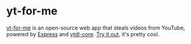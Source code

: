 # yt-for-me

[yt-for-me][yt-for-me] is an open-source web app that steals videos from YouTube, powered by [Express][express] and [ytdl-core][ytdl-core]. [Try it out][yt-for-me], it's pretty cool.

<!-- Reference links -->
[yt-for-me]: https://yt-for-me.herokuapp.com/
[express]: https://github.com/expressjs/express
[ytdl-core]: https://github.com/fent/node-ytdl-core
